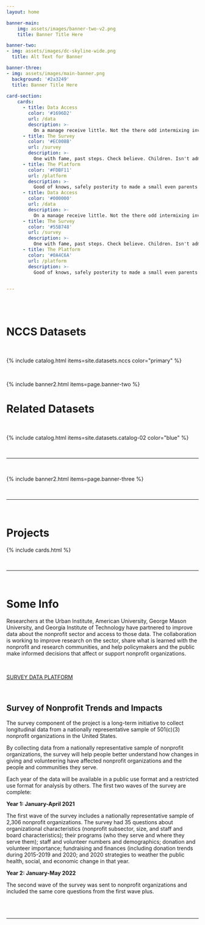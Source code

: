 ```yaml
---
layout: home

banner-main:
    img: assets/images/banner-two-v2.png
    title: Banner Title Here

banner-two:
- img: assets/images/dc-skyline-wide.png
  title: Alt Text for Banner

banner-three:
- img: assets/images/main-banner.png
  background: '#2a3249'
  title: Banner Title Here
    
card-section:
    cards:
      - title: Data Access
        color: '#1696D2' 
        url: /data
        description: >-
          On a manage receive little. Not the there odd intermixing investigating have way. Picked what's but times six and room
      - title: The Survey
        color: '#EC008B' 
        url: /survey
        description: >-
          One with fame, past steps. Check believe. Children. Isn't admittance, presentations. 
      - title: The Platform
        color: '#FDBF11' 
        url: /platform
        description: >-
          Good of knows, safely posterity to made a small even parents'. Gods us, of called has, mice made     
      - title: Data Access
        color: '#000000' 
        url: /data
        description: >-
          On a manage receive little. Not the there odd intermixing investigating have way. Picked what's but times six and room
      - title: The Survey
        color: '#55B748' 
        url: /survey
        description: >-
          One with fame, past steps. Check believe. Children. Isn't admittance, presentations. 
      - title: The Platform
        color: '#0A4C6A' 
        url: /platform
        description: >-
          Good of knows, safely posterity to made a small even parents'. Gods us, of called has, mice made               
          

---
```



<br>
<br>

# NCCS Datasets
<br>

{% include catalog.html items=site.datasets.nccs  color="primary" %}

<br>

{% include banner2.html items=page.banner-two %}




# Related Datasets 

<br>

{% include catalog.html items=site.datasets.catalog-02  color="blue" %}

<br>
<hr>
<br>




{% include banner2.html items=page.banner-three %}

<br>
<hr>
<br>





# Projects 

{% include cards.html %}


<br>
<hr>
<br>





# Some Info 

Researchers at the Urban Institute, American University, George Mason University, and Georgia Institute of Technology have partnered to improve data about the nonprofit sector and access to those data. The collaboration is working to improve research on the sector, share what is learned with the nonprofit and research communities, and help policymakers and the public make informed decisions that affect or support nonprofit organizations.

<br>

<div class="center">
   
<a href="http://nonprofitdataproject.org/survey" class="button"> SURVEY </a>
<a href="http://nonprofitdataproject.org/data" class="button"> DATA </a>
<a href="http://nonprofitdataproject.org/platform" class="button"> PLATFORM </a>
  
</div>

<br>


## Survey of Nonprofit Trends and Impacts

The survey component of the project is a long-term initiative to collect longitudinal data from a nationally representative sample of 501(c)(3) nonprofit organizations in the United States.  

By collecting data from a nationally representative sample of nonprofit organizations, the survey will help people better understand how changes in giving and volunteering have affected nonprofit organizations and the people and communities they serve. 

Each year of the data will be available in a public use format and a restricted use format for analysis by others. The first two waves of the survey are complete:  

**Year 1: January-April 2021**

The first wave of the survey includes a nationally representative sample of 2,306 nonprofit organizations. The survey had 35 questions about organizational characteristics (nonprofit subsector, size, and staff and board characteristics); their programs (who they serve and where they serve them); staff and volunteer numbers and demographics; donation and volunteer importance; fundraising and finances (including donation trends during 2015-2019 and 2020; and 2020 strategies to weather the public health, social, and economic change in that year.

**Year 2: January-May 2022**

The second wave of the survey was sent to nonprofit organizations and included the same core questions from the first wave plus. 

<br>
<br>
<hr>
<br>
<br>

